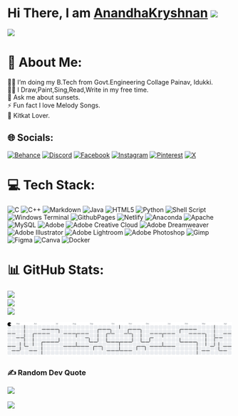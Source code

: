 <h1>Hi There, I am <a href="https://anandhakryshnan.github.io/" target="_blank">AnandhaKryshnan</a>
<img src="https://media.giphy.com/media/hvRJCLFzcasrR4ia7z/giphy.gif" width="32"></h1>



<img src="https://tenor.com/view/anime-gif-discord-gif-21956062.gif">

# 💫 About Me:
👨‍💻 I’m doing my B.Tech from Govt.Engineering Collage Painav, Idukki.<br>💪🏼 I Draw,Paint,Sing,Read,Write in my free time.<br>💬 Ask me about sunsets.<br>⚡ Fun fact I love Melody Songs.<br>🍫 Kitkat Lover.


## 🌐 Socials:
[![Behance](https://img.shields.io/badge/Behance-1769ff?logo=behance&logoColor=white)](https://behance.net/anandha_kryshnan) [![Discord](https://img.shields.io/badge/Discord-%237289DA.svg?logo=discord&logoColor=white)](https://discord.gg/690485546342023188) [![Facebook](https://img.shields.io/badge/Facebook-%231877F2.svg?logo=Facebook&logoColor=white)](https://facebook.com/Anandhakryshnan) [![Instagram](https://img.shields.io/badge/Instagram-%23E4405F.svg?logo=Instagram&logoColor=white)](https://instagram.com/Anandhakryshnan) [![Pinterest](https://img.shields.io/badge/Pinterest-%23E60023.svg?logo=Pinterest&logoColor=white)](https://pinterest.com/anandhakryshnan) [![X](https://img.shields.io/badge/X-black.svg?logo=X&logoColor=white)](https://x.com/anandhakryshnan)

# 💻 Tech Stack:
![C](https://img.shields.io/badge/c-%2300599C.svg?style=flat&logo=c&logoColor=white) ![C++](https://img.shields.io/badge/c++-%2300599C.svg?style=flat&logo=c%2B%2B&logoColor=white) ![Markdown](https://img.shields.io/badge/markdown-%23000000.svg?style=flat&logo=markdown&logoColor=white) ![Java](https://img.shields.io/badge/java-%23ED8B00.svg?style=flat&logo=openjdk&logoColor=white) ![HTML5](https://img.shields.io/badge/html5-%23E34F26.svg?style=flat&logo=html5&logoColor=white) ![Python](https://img.shields.io/badge/python-3670A0?style=flat&logo=python&logoColor=ffdd54) ![Shell Script](https://img.shields.io/badge/shell_script-%23121011.svg?style=flat&logo=gnu-bash&logoColor=white) ![Windows Terminal](https://img.shields.io/badge/Windows%20Terminal-%234D4D4D.svg?style=flat&logo=windows-terminal&logoColor=white) ![GithubPages](https://img.shields.io/badge/github%20pages-121013?style=flat&logo=github&logoColor=white) ![Netlify](https://img.shields.io/badge/netlify-%23000000.svg?style=flat&logo=netlify&logoColor=#00C7B7) ![Anaconda](https://img.shields.io/badge/Anaconda-%2344A833.svg?style=flat&logo=anaconda&logoColor=white) ![Apache](https://img.shields.io/badge/apache-%23D42029.svg?style=flat&logo=apache&logoColor=white) ![MySQL](https://img.shields.io/badge/mysql-%2300000f.svg?style=flat&logo=mysql&logoColor=white) ![Adobe](https://img.shields.io/badge/adobe-%23FF0000.svg?style=flat&logo=adobe&logoColor=white) ![Adobe Creative Cloud](https://img.shields.io/badge/Adobe%20Creative%20Cloud-DA1F26.svg?style=flat&logo=Adobe%20Creative%20Cloud&logoColor=white) ![Adobe Dreamweaver](https://img.shields.io/badge/Adobe%20Dreamweaver-FF61F6.svg?style=flat&logo=Adobe%20Dreamweaver&logoColor=white) ![Adobe Illustrator](https://img.shields.io/badge/adobe%20illustrator-%23FF9A00.svg?style=flat&logo=adobe%20illustrator&logoColor=white) ![Adobe Lightroom](https://img.shields.io/badge/Adobe%20Lightroom-31A8FF.svg?style=flat&logo=Adobe%20Lightroom&logoColor=white) ![Adobe Photoshop](https://img.shields.io/badge/adobe%20photoshop-%2331A8FF.svg?style=flat&logo=adobe%20photoshop&logoColor=white) ![Gimp](https://img.shields.io/badge/Gimp-657D8B?style=flat&logo=gimp&logoColor=FFFFFF) ![Figma](https://img.shields.io/badge/figma-%23F24E1E.svg?style=flat&logo=figma&logoColor=white) ![Canva](https://img.shields.io/badge/Canva-%2300C4CC.svg?style=flat&logo=Canva&logoColor=white) ![Docker](https://img.shields.io/badge/docker-%230db7ed.svg?style=flat&logo=docker&logoColor=white)


# 📊 GitHub Stats:
![](https://github-readme-stats.vercel.app/api?username=Anandhakryshnan&theme=dark&hide_border=false&include_all_commits=false&count_private=false)<br/>
![](https://github-readme-streak-stats.herokuapp.com/?user=Anandhakryshnan&theme=dark&hide_border=false)<br/>
![](https://github-readme-stats.vercel.app/api/top-langs/?username=Anandhakryshnan&theme=dark&hide_border=false&include_all_commits=false&count_private=false&layout=compact)

<picture>
<source media="(prefers-color-scheme: dark)" srcset="https://raw.githubusercontent.com/anandhakryshnan/anandhakryshnan/output/pacman-contribution-graph-dark.svg">
<img alt="pacman contribution graph" src="https://raw.githubusercontent.com/anandhakryshnan/anandhakryshnan/output/pacman-contribution-graph.svg">
</picture>


### ✍️ Random Dev Quote
![](https://quotes-github-readme.vercel.app/api?type=horizontal&theme=dark)


<div align="center">
<img src="https://komarev.com/ghpvc/?username=anandhakryshnan&&style=flat-square" align="left" />
</div>  




<!-- Proudly created by AnandhaKryshnan -->
